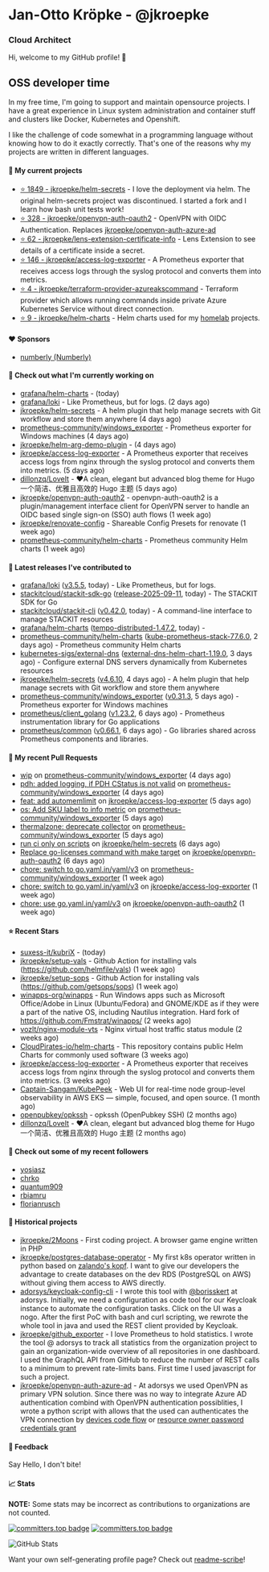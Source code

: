 # Jan-Otto Kröpke - @jkroepke
### Cloud Architect 

Hi, welcome to my GitHub profile! 👋

## OSS developer time
In my free time, I'm going to support and maintain opensource projects. I have a great experience in Linux system administration and container stuff and clusters like Docker, Kubernetes and Openshift.

I like the challenge of code somewhat in a programming language without knowing how to do it exactly correctly. That's one of the reasons why my projects are written in different languages.

#### 🌱 My current projects
- [⭐️ 1849 - jkroepke/helm-secrets](https://github.com/jkroepke/helm-secrets) - I love the deployment via helm. The original helm-secrets project was discontinued. I started a fork and I learn how bash unit tests work!
- [⭐️ 328 - jkroepke/openvpn-auth-oauth2](https://github.com/jkroepke/openvpn-auth-oauth2) - OpenVPN with OIDC Authentication. Replaces  [jkroepke/openvpn-auth-azure-ad](https://github.com/jkroepke/openvpn-auth-azure-ad) 
- [⭐️ 62 - jkroepke/lens-extension-certificate-info](https://github.com/jkroepke/lens-extension-certificate-info) - Lens Extension to see details of a certificate inside a secret.
- [⭐️ 146 - jkroepke/access-log-exporter](https://github.com/jkroepke/access-log-exporter) - A Prometheus exporter that receives access logs through the syslog protocol and converts them into metrics.
- [⭐️ 4 - jkroepke/terraform-provider-azureakscommand](https://github.com/jkroepke/terraform-provider-azureakscommand) - Terraform provider which allows running commands inside private Azure Kubernetes Service without direct connection.
- [⭐️ 9 - jkroepke/helm-charts](https://github.com/jkroepke/helm-charts) - Helm charts used for my [homelab](https://github.com/jkroepke/homelab) projects.

#### ❤️ Sponsors

- [numberly (Numberly)](https://github.com/numberly)


#### 👷 Check out what I'm currently working on

- [grafana/helm-charts](https://github.com/grafana/helm-charts) -  (today)
- [grafana/loki](https://github.com/grafana/loki) - Like Prometheus, but for logs. (2 days ago)
- [jkroepke/helm-secrets](https://github.com/jkroepke/helm-secrets) - A helm plugin that help manage secrets with Git workflow and store them anywhere (4 days ago)
- [prometheus-community/windows_exporter](https://github.com/prometheus-community/windows_exporter) - Prometheus exporter for Windows machines (4 days ago)
- [jkroepke/helm-arg-demo-plugin](https://github.com/jkroepke/helm-arg-demo-plugin) -  (4 days ago)
- [jkroepke/access-log-exporter](https://github.com/jkroepke/access-log-exporter) - A Prometheus exporter that receives access logs from nginx through the syslog protocol and converts them into metrics. (5 days ago)
- [dillonzq/LoveIt](https://github.com/dillonzq/LoveIt) - ❤️A clean, elegant but advanced blog theme for Hugo 一个简洁、优雅且高效的 Hugo 主题 (5 days ago)
- [jkroepke/openvpn-auth-oauth2](https://github.com/jkroepke/openvpn-auth-oauth2) - openvpn-auth-oauth2 is a plugin/management interface client for OpenVPN server to handle an OIDC based single sign-on (SSO) auth flows (1 week ago)
- [jkroepke/renovate-config](https://github.com/jkroepke/renovate-config) - Shareable Config Presets for renovate (1 week ago)
- [prometheus-community/helm-charts](https://github.com/prometheus-community/helm-charts) - Prometheus community Helm charts (1 week ago)

#### 🔭 Latest releases I've contributed to

- [grafana/loki](https://github.com/grafana/loki) ([v3.5.5](https://github.com/grafana/loki/releases/tag/v3.5.5), today) - Like Prometheus, but for logs.
- [stackitcloud/stackit-sdk-go](https://github.com/stackitcloud/stackit-sdk-go) ([release-2025-09-11](https://github.com/stackitcloud/stackit-sdk-go/releases/tag/release-2025-09-11), today) - The STACKIT SDK for Go
- [stackitcloud/stackit-cli](https://github.com/stackitcloud/stackit-cli) ([v0.42.0](https://github.com/stackitcloud/stackit-cli/releases/tag/v0.42.0), today) - A command-line interface to manage STACKIT resources
- [grafana/helm-charts](https://github.com/grafana/helm-charts) ([tempo-distributed-1.47.2](https://github.com/grafana/helm-charts/releases/tag/tempo-distributed-1.47.2), today) - 
- [prometheus-community/helm-charts](https://github.com/prometheus-community/helm-charts) ([kube-prometheus-stack-77.6.0](https://github.com/prometheus-community/helm-charts/releases/tag/kube-prometheus-stack-77.6.0), 2 days ago) - Prometheus community Helm charts
- [kubernetes-sigs/external-dns](https://github.com/kubernetes-sigs/external-dns) ([external-dns-helm-chart-1.19.0](https://github.com/kubernetes-sigs/external-dns/releases/tag/external-dns-helm-chart-1.19.0), 3 days ago) - Configure external DNS servers dynamically from Kubernetes resources
- [jkroepke/helm-secrets](https://github.com/jkroepke/helm-secrets) ([v4.6.10](https://github.com/jkroepke/helm-secrets/releases/tag/v4.6.10), 4 days ago) - A helm plugin that help manage secrets with Git workflow and store them anywhere
- [prometheus-community/windows_exporter](https://github.com/prometheus-community/windows_exporter) ([v0.31.3](https://github.com/prometheus-community/windows_exporter/releases/tag/v0.31.3), 5 days ago) - Prometheus exporter for Windows machines
- [prometheus/client_golang](https://github.com/prometheus/client_golang) ([v1.23.2](https://github.com/prometheus/client_golang/releases/tag/v1.23.2), 6 days ago) - Prometheus instrumentation library for Go applications
- [prometheus/common](https://github.com/prometheus/common) ([v0.66.1](https://github.com/prometheus/common/releases/tag/v0.66.1), 6 days ago) - Go libraries shared across Prometheus components and libraries.

#### 🔨 My recent Pull Requests

- [wip](https://github.com/prometheus-community/windows_exporter/pull/2204) on [prometheus-community/windows_exporter](https://github.com/prometheus-community/windows_exporter) (4 days ago)
- [pdh: added logging, if PDH CStatus is not valid](https://github.com/prometheus-community/windows_exporter/pull/2203) on [prometheus-community/windows_exporter](https://github.com/prometheus-community/windows_exporter) (4 days ago)
- [feat: add automemlimit](https://github.com/jkroepke/access-log-exporter/pull/46) on [jkroepke/access-log-exporter](https://github.com/jkroepke/access-log-exporter) (5 days ago)
- [os: Add SKU label to info metric](https://github.com/prometheus-community/windows_exporter/pull/2202) on [prometheus-community/windows_exporter](https://github.com/prometheus-community/windows_exporter) (5 days ago)
- [thermalzone: deprecate collector](https://github.com/prometheus-community/windows_exporter/pull/2201) on [prometheus-community/windows_exporter](https://github.com/prometheus-community/windows_exporter) (5 days ago)
- [run ci only on scripts](https://github.com/jkroepke/helm-secrets/pull/596) on [jkroepke/helm-secrets](https://github.com/jkroepke/helm-secrets) (6 days ago)
- [Replace go-licenses command with make target](https://github.com/jkroepke/openvpn-auth-oauth2/pull/600) on [jkroepke/openvpn-auth-oauth2](https://github.com/jkroepke/openvpn-auth-oauth2) (6 days ago)
- [chore: switch to go.yaml.in/yaml/v3](https://github.com/prometheus-community/windows_exporter/pull/2196) on [prometheus-community/windows_exporter](https://github.com/prometheus-community/windows_exporter) (1 week ago)
- [chore: switch to go.yaml.in/yaml/v3](https://github.com/jkroepke/access-log-exporter/pull/32) on [jkroepke/access-log-exporter](https://github.com/jkroepke/access-log-exporter) (1 week ago)
- [chore: use go.yaml.in/yaml/v3](https://github.com/jkroepke/openvpn-auth-oauth2/pull/595) on [jkroepke/openvpn-auth-oauth2](https://github.com/jkroepke/openvpn-auth-oauth2) (1 week ago)

#### ⭐ Recent Stars

- [suxess-it/kubriX](https://github.com/suxess-it/kubriX) -  (today)
- [jkroepke/setup-vals](https://github.com/jkroepke/setup-vals) - Github Action for installing vals (https://github.com/helmfile/vals) (1 week ago)
- [jkroepke/setup-sops](https://github.com/jkroepke/setup-sops) - Github Action for installing vals (https://github.com/getsops/sops) (1 week ago)
- [winapps-org/winapps](https://github.com/winapps-org/winapps) -  Run Windows apps such as Microsoft Office/Adobe in Linux (Ubuntu/Fedora) and GNOME/KDE as if they were a part of the native OS, including Nautilus integration. Hard fork of https://github.com/Fmstrat/winapps/ (2 weeks ago)
- [vozlt/nginx-module-vts](https://github.com/vozlt/nginx-module-vts) - Nginx virtual host traffic status module (2 weeks ago)
- [CloudPirates-io/helm-charts](https://github.com/CloudPirates-io/helm-charts) - This repository contains public Helm Charts for commonly used software (3 weeks ago)
- [jkroepke/access-log-exporter](https://github.com/jkroepke/access-log-exporter) - A Prometheus exporter that receives access logs from nginx through the syslog protocol and converts them into metrics. (3 weeks ago)
- [Captain-Sangam/KubePeek](https://github.com/Captain-Sangam/KubePeek) - Web UI for real-time node group-level observability in AWS EKS — simple, focused, and open source. (1 month ago)
- [openpubkey/opkssh](https://github.com/openpubkey/opkssh) - opkssh (OpenPubkey SSH) (2 months ago)
- [dillonzq/LoveIt](https://github.com/dillonzq/LoveIt) - ❤️A clean, elegant but advanced blog theme for Hugo 一个简洁、优雅且高效的 Hugo 主题 (2 months ago)

#### 👯 Check out some of my recent followers

- [yosiasz](https://github.com/yosiasz)
- [chrko](https://github.com/chrko)
- [quantum909](https://github.com/quantum909)
- [rbiamru](https://github.com/rbiamru)
- [florianrusch](https://github.com/florianrusch)

#### 📜 Historical projects
- [jkroepke/2Moons](https://github.com/jkroepke/2Moons) - First coding project. A browser game engine written in PHP
- [jkroepke/postgres-database-operator](https://github.com/jkroepke/postgres-database-operator) - My first k8s operator written in python based on [zalando's kopf](https://github.com/zalando-incubator/kopf). I want to give our developers the advantage to create databases on the dev RDS (PostgreSQL on AWS) without giving them access to AWS directly.
- [adorsys/keycloak-config-cli](https://github.com/adorsys/keycloak-config-cli) - I wrote this tool with [@borisskert](https://github.com/borisskert) at adorsys. Initially, we need a configuration as code tool for our Keycloak instance to automate the configuration tasks. Click on the UI was a nogo. After the first PoC with bash and curl scripting, we rewrote the whole tool in java and used the REST client provided by Keycloak.
- [jkroepke/github_exporter](https://github.com/jkroepke/github_exporter) - I love Prometheus to hold statistics. I wrote the tool @ adorsys to track all statistics from the organization project to gain an organization-wide overview of all repositories in one dashboard. I used the GraphQL API from GitHub to reduce the number of REST calls to a minimum to prevent rate-limits bans. First time I used javascript for such a project.
- [jkroepke/openvpn-auth-azure-ad](https://github.com/jkroepke/openvpn-auth-azure-ad) - At adorsys we used OpenVPN as primary VPN solution. Since there was no way to integrate Azure AD authentication combind with OpenVPN authentication possiblities, I wrote a python script with allows that the used can authenticates the VPN connection by [devices code flow](https://docs.microsoft.com/en-us/azure/active-directory/develop/v2-oauth2-device-code) or [resource owner password credentials grant](https://docs.microsoft.com/en-us/azure/active-directory/develop/v2-oauth-ropc)

#### 💬 Feedback

Say Hello, I don't bite!

#### 📈 Stats

**NOTE:** Some stats may be incorrect as contributions to organizations
are not counted.

[![committers.top badge](https://user-badge.committers.top/germany/jkroepke.svg)](https://user-badge.committers.top/germany/jkroepke)
[![committers.top badge](https://user-badge.committers.top/germany_public/jkroepke.svg)](https://user-badge.committers.top/germany_public/jkroepke)

![GitHub Stats](https://github-readme-stats.vercel.app/api?username=jkroepke&count_private=false&theme=tokyonight&show_icons=true)

Want your own self-generating profile page? Check out [readme-scribe](https://github.com/muesli/readme-scribe)!
